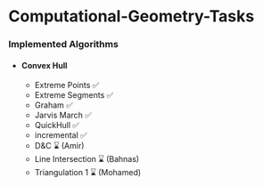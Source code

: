 # Computational-Geometry-Tasks

### Implemented Algorithms

- #### Convex Hull
  - Extreme Points ✅
  - Extreme Segments ✅
  - Graham ✅
  - Jarvis March ✅
  - QuickHull ✅
  - incremental ✅ 
  - D&C ⌛ (Amir)
  - Line Intersection ⌛ (Bahnas)
  - Triangulation 1 ⌛ (Mohamed)
  
